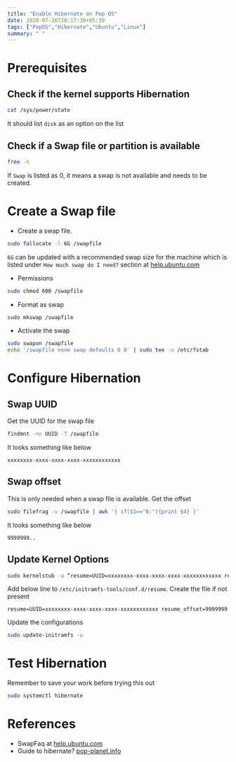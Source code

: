 ```yaml
---
title: "Enable Hibernate on Pop OS"
date: 2020-07-26T20:17:30+05:30
tags: ["PopOS","Hibernate","Ubuntu","Linux"]
summary: " "
---
```


# Prerequisites
## Check if the kernel supports Hibernation
```bash
cat /sys/power/state
```
It should list `disk` as an option on the list

## Check if a Swap file or partition is available
```bash
free -h
```
If `Swap` is listed as 0, it means a swap is not available and needs to be created.

# Create a Swap file
- Create a swap file.
```bash
sudo fallocate -l 6G /swapfile
```
`6G` can be updated with a recommended swap size for the machine which is listed under `How much swap do I need?` section at [help.ubuntu.com](https://help.ubuntu.com/community/SwapFaq)

- Permissions
```bash
sudo chmod 600 /swapfile
```

- Format as swap
```bash
sudo mkswap /swapfile
```

- Activate the swap
```bash
sudo swapon /swapfile
echo '/swapfile none swap defaults 0 0' | sudo tee -a /etc/fstab
```

# Configure Hibernation

## Swap UUID
Get the UUID for the swap file
```bash
findmnt -no UUID -T /swapfile
```
It looks something like below
```
xxxxxxxx-xxxx-xxxx-xxxx-xxxxxxxxxxxx
```

## Swap offset
This is only needed when a swap file is available. Get the offset
```bash
sudo filefrag -v /swapfile | awk '{ if($1=="0:"){print $4} }'
```

It looks something like below
```
9999999..
```

## Update Kernel Options
```bash
sudo kernelstub -a “resume=UUID=xxxxxxxx-xxxx-xxxx-xxxx-xxxxxxxxxxxx resume_offset=9999999”
```

Add below line to `/etc/initramfs-tools/conf.d/resume`. Create the file if not present
```
resume=UUID=xxxxxxxx-xxxx-xxxx-xxxx-xxxxxxxxxxxx resume_offset=9999999
```

Update the configurations
```bash
sudo update-initramfs -u
```

# Test Hibernation
Remember to save your work before trying this out
```bash
sudo systemctl hibernate
```

# References
- SwapFaq at [help.ubuntu.com](https://help.ubuntu.com/community/SwapFaq)
- Guide to hibernate? [pop-planet.info](https://pop-planet.info/forums/threads/guide-to-hibernate-answer-is-a-guide.426/)